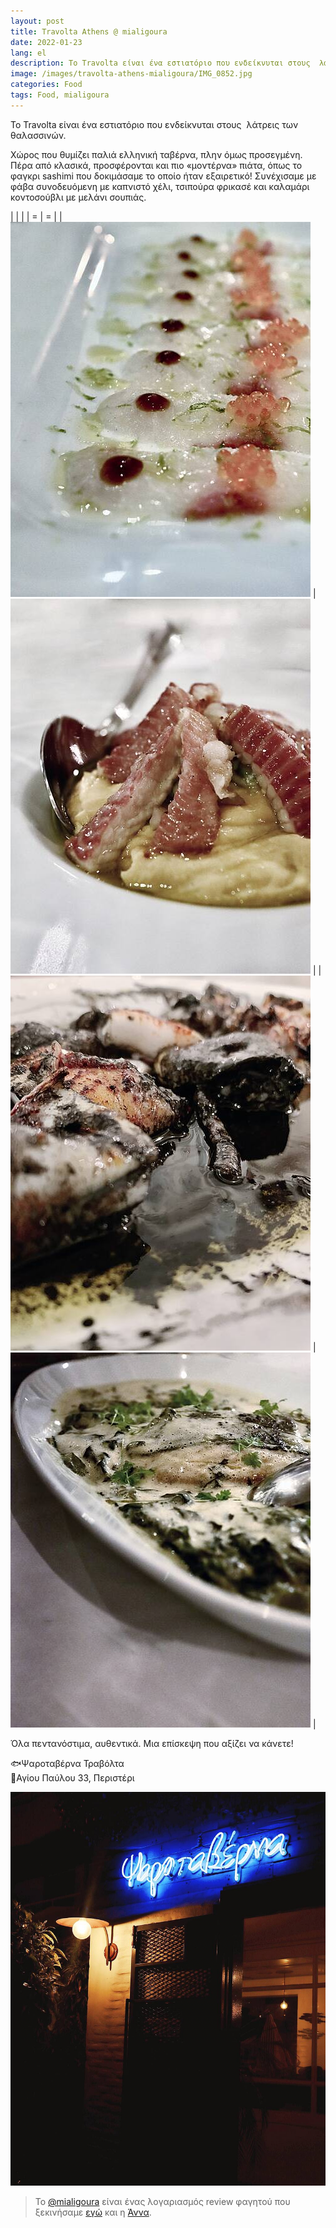 ```yaml
---
layout: post
title: Travolta Athens @ mialigoura
date: 2022-01-23
lang: el
description: Το Travolta είναι ένα εστιατόριο που ενδείκνυται στους  λάτρεις των θαλασσινών.
image: /images/travolta-athens-mialigoura/IMG_0852.jpg
categories: Food
tags: Food, mialigoura
---
```


Το Travolta είναι ένα εστιατόριο που ενδείκνυται στους  λάτρεις των θαλασσινών.

Χώρος που θυμίζει παλιά ελληνική ταβέρνα, πλην όμως προσεγμένη. Πέρα από κλασικά, προσφέρονται και πιο «μοντέρνα» πιάτα, όπως το φαγκρι sashimi που δοκιμάσαμε το οποίο ήταν εξαιρετικό! Συνέχισαμε με φάβα συνοδευόμενη με καπνιστό χέλι, τσιπούρα φρικασέ και καλαμάρι κοντοσούβλι με μελάνι σουπιάς.

| | |
| = | = |
| ![IMG_0849.jpg](/images/travolta-athens-mialigoura/IMG_0849.jpg) | ![IMG_0850.jpg](/images/travolta-athens-mialigoura/IMG_0850.jpg) |
| ![IMG_0853.jpg](/images/travolta-athens-mialigoura/IMG_0853.jpg) | ![IMG_0851.jpg](/images/travolta-athens-mialigoura/IMG_0851.jpg) |

Όλα πεντανόστιμα, αυθεντικά. Μια επίσκεψη που αξίζει να κάνετε!

🐟Ψαροταβέρνα Τραβόλτα\
📍Αγίου Παύλου 33, Περιστέρι

![IMG_0852.jpg](/images/travolta-athens-mialigoura/IMG_0852.jpg)

> Το [@mialigoura](https://www.instagram.com/mialigoura) είναι ένας λογαριασμός review φαγητού που ξεκινήσαμε [εγώ](https://www.instagram.com/tsangiotis) και η [Άννα](https://www.instagram.com/anna.vek/).

